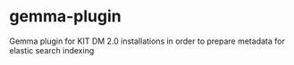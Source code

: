 # gemma-plugin

Gemma plugin for KIT DM 2.0 installations in order to prepare metadata for elastic search indexing